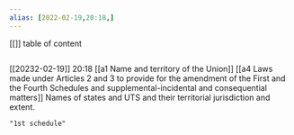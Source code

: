 ```yaml
---
alias: [2022-02-19,20:18,]
---
```

[[]]
table of content
```toc
```
[[20232-02-19]] 20:18
[[a1 Name and territory of the Union]] [[a4 Laws made under Articles 2 and 3 to provide for the amendment of the First and the Fourth Schedules and supplemental-incidental and consequential matters]]
Names of states and UTS and their territorial jurisdiction and extent.
```query
"1st schedule"
```